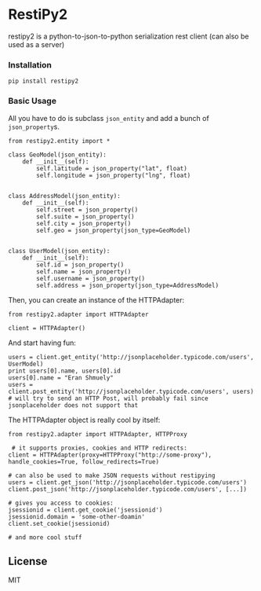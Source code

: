 # RestiPy2

restipy2 is a python-to-json-to-python serialization rest client (can also be used as a server)

### Installation
```
pip install restipy2
```

### Basic Usage
All you have to do is subclass ```json_entity``` and add a bunch of ```json_property```s.

```
from restipy2.entity import *

class GeoModel(json_entity):
    def __init__(self):
        self.latitude = json_property("lat", float)
        self.longitude = json_property("lng", float)


class AddressModel(json_entity):
    def __init__(self):
        self.street = json_property()
        self.suite = json_property()
        self.city = json_property()
        self.geo = json_property(json_type=GeoModel)


class UserModel(json_entity):
    def __init__(self):
        self.id = json_property()
        self.name = json_property()
        self.username = json_property()
        self.address = json_property(json_type=AddressModel)
```

Then, you can create an instance of the HTTPAdapter:

```
from restipy2.adapter import HTTPAdapter

client = HTTPAdapter()

```

And start having fun:

```
users = client.get_entity('http://jsonplaceholder.typicode.com/users', UserModel)
print users[0].name, users[0].id
users[0].name = "Eran Shmuely"
users = client.post_entity('http://jsonplaceholder.typicode.com/users', users) # will try to send an HTTP Post, will probably fail since jsonplaceholder does not support that
```

The HTTPAdapter object is really cool by itself:

```
from restipy2.adapter import HTTPAdapter, HTTPProxy

 # it supports proxies, cookies and HTTP redirects:
client = HTTPAdapter(proxy=HTTPProxy("http://some-proxy"), handle_cookies=True, follow_redirects=True)

# can also be used to make JSON requests without restipying
users = client.get_json('http://jsonplaceholder.typicode.com/users') 
client.post_json('http://jsonplaceholder.typicode.com/users', [...])

# gives you access to cookies:
jsessionid = client.get_cookie('jsessionid')
jsessionid.domain = 'some-other-doamin'
client.set_cookie(jsessionid)

# and more cool stuff
```


License
----
MIT